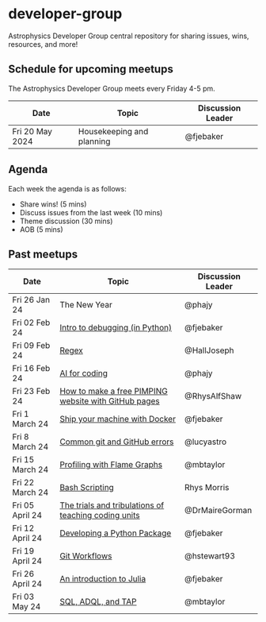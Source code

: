 # developer-group

Astrophysics Developer Group central repository for sharing issues, wins, resources, and more!

## Schedule for upcoming meetups

The Astrophysics Developer Group meets every Friday 4-5 pm.

| Date            | Topic                     | Discussion Leader |
| --------------- | ------------------------- | ----------------- |
| Fri 20 May 2024 | Housekeeping and planning | @fjebaker         |

## Agenda

Each week the agenda is as follows:

- Share wins! (5 mins)
- Discuss issues from the last week (10 mins)
- Theme discussion (30 mins)
- AOB (5 mins)

## Past meetups

| Date            | Topic                                                                                                                    | Discussion Leader |
| --------------- | ------------------------------------------------------------------------------------------------------------------------ | ----------------- |
| Fri 26 Jan 24   | The New Year                                                                                                             | @phajy            |
| Fri 02 Feb 24   | [Intro to debugging (in Python)](https://github.com/astro-group-bristol/developer-group/issues/13)                       | @fjebaker         |
| Fri 09 Feb 24   | [Regex](https://github.com/astro-group-bristol/developer-group/issues/14)                                                | @HallJoseph       |
| Fri 16 Feb 24   | [AI for coding](https://github.com/astro-group-bristol/developer-group/issues/16)                                        | @phajy            |
| Fri 23 Feb 24   | [How to make a free PIMPING website with GitHub pages](https://github.com/astro-group-bristol/developer-group/issues/12) | @RhysAlfShaw      |
| Fri 1 March 24  | [Ship your machine with Docker](https://github.com/astro-group-bristol/developer-group/issues/18)                        | @fjebaker         |
| Fri 8 March 24  | [Common git and GitHub errors](https://github.com/astro-group-bristol/developer-group/issues/20)                         | @lucyastro        |
| Fri 15 March 24 | [Profiling with Flame Graphs](https://github.com/astro-group-bristol/developer-group/issues/19)                          | @mbtaylor         |
| Fri 22 March 24 | [Bash Scripting](https://github.com/astro-group-bristol/developer-group/issues/23)                                       | Rhys Morris       |
| Fri 05 April 24 | [The trials and tribulations of teaching coding units](https://github.com/astro-group-bristol/developer-group/issues/22) | @DrMaireGorman    |
| Fri 12 April 24 | [Developing a Python Package](https://github.com/astro-group-bristol/developer-group/issues/24)                          | @fjebaker         |
| Fri 19 April 24 | [Git Workflows](https://github.com/astro-group-bristol/developer-group/issues/6)                                         | @hstewart93       |
| Fri 26 April 24 | [An introduction to Julia](https://github.com/astro-group-bristol/developer-group/issues/26)                             | @fjebaker         |
| Fri 03 May 24   | [SQL, ADQL, and TAP](https://github.com/astro-group-bristol/developer-group/issues/28)                                   | @mbtaylor         |
